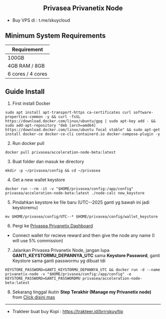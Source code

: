 # <h2 align=center>Privasea Privanetix Node</h2>
- Buy VPS di : t.me/skuycloud
## Minimum System Requirements

| **Requirement**         |
|-------------------------|
| 100GB                   |
| 4GB RAM / 8GB           |
| 6 cores / 4 cores       |


## Guide Install
1. First install Docker 
```
sudo apt install apt-transport-https ca-certificates curl software-properties-common -y && curl -fsSL https://download.docker.com/linux/ubuntu/gpg | sudo apt-key add - && sudo add-apt-repository "deb [arch=amd64] https://download.docker.com/linux/ubuntu focal stable" && sudo apt-get install docker-ce docker-ce-cli containerd.io docker-compose-plugin -y
```
2. Run docker pull
```
docker pull privasea/acceleration-node-beta:latest
```
3. Buat folder dan masuk ke directory
```
mkdir -p ~/privasea/config && cd ~/privasea
```
4. Get a new wallet keystore
```
docker run --rm -it -v "$HOME/privasea/config:/app/config" privasea/acceleration-node-beta:latest ./node-calc new_keystore
```
5. Pindahkan keystore ke file baru (UTC--2025 ganti yg bawah ini jadi keystoremu)
```
mv $HOME/privasea/config/UTC--* $HOME/privasea/config/wallet_keystore
```
6. Pergi ke [Privasea Privanetix Dashboard](https://deepsea-beta.privasea.ai/privanetixNode)
- Connect wallet for recieve reward and then give the node any name (I will use 5% commission)
7. Jalankan Privasea Privanetix Node, jangan lupa **GANTI_KEYSTORMU_DEPANNYA_UTC** sama **Keystore Password**, ganti Keystore sama ganti passwormu yg dibuat tdi
```
KEYSTORE_PASSWORD=GANTI_KEYSTORMU_DEPANNYA_UTC && docker run -d --name privanetix-node -v "$HOME/privasea/config:/app/config" -e KEYSTORE_PASSWORD=GANTI_PASSWORDMU privasea/acceleration-node-beta:latest
```

8. Sekarang tinggal ikutin **Step Terakhir (Manage my Privanetix node)** from [Click disini mas](https://www.privasea.ai/privanetix-node)
----------------------
- Trakteer buat buy Kopi : https://trakteer.id/brrrskuy/tip
